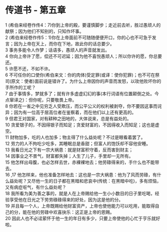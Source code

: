 # 传道书 - 第五章
  
 1 (希伯来经卷作传4：7)你到上帝的殿，要谨慎脚步；走近前去听，胜过愚顽人的献祭；因为他们不知别的，只知作坏事。  
 2 (希伯来经卷作传5：1)你在上帝面前不可随随便便开口，你的心也不可急于发言；因为上帝在天上，而你在下地，故此你的话总要少。  
 3 事务多能令人作梦；话语多，愚顽人的声音就发出。  
 4 你向上帝许了愿，偿还不可迟延；因为他不喜悦愚顽人；所以你许的愿，你总要还。  
 5 许愿不还，不如不许。  
 6 不可任你的口使你(希伯来文：你的肉体)受定罪(或译：使你犯罪)；也不可在祭司(原文：使者)面前说是错许了。为什么上帝因你的声音而发怒，以玫他败坏你的手所作的工呢？  
 7 由于事情多，梦就多了；就有许多虚虚幻幻的事(本行词语有位置颠倒之处。今点窜译之)：但你呢，只要敬畏上帝。  
 8 你若在一省之中见穷乏人受欺压，而公平公义的权利被剥夺，你不要因这事而诧异；因为有一位高于居高位者在鉴察着，而在他们以上还有更高的。  
 9 但君王对国家，对有耕种之田地的，大体说来，总是有益处的。  
 10 贪爱银子的，不因得银子而知足；贪爱财富的，不因得收入而知足；这也是虚空。  
 11 财物加多，吃的人也加多；物主得了什么益处呢？不过是眼看着罢了。  
 12 劳力的人不拘吃少吃多，其睡眠总是香甜；但富人的饱饫却不容他安睡。  
 13 我看日光之下有一宗大祸患：就是财富积守着，反而害到财主；  
 14 因事业之不景气，财富都失掉；人生了儿子，手里却一无所有。  
 15 他怎样出母腹，也必怎样去世，赤裸裸地去；他劳碌得来的，手什么也不能带去。  
 16 ,17 他怎样来，他也准备怎样地去：这也是一宗大祸患：他为了风而劳碌，有什么益处呢？又尽他一生的日子都在黑暗和悲哀中(传统：在黑暗中吃)，多有烦恼，又有病症呕气，有什么益处呢？  
 18 我所看为美为善之事的，就是人在上帝赐给他一生小小数目的日子里吃喝，经验享受他在日光之下劳劳碌碌得来的好处，因为这是他的分。  
 19 并且每一个人，上帝既赐给他财富资产，上帝也使他能力可以吃用，能取得自己的分，能在他的劳碌中欢喜抉乐：这正是上帝的恩赐。  
 20 因此人也不必迳萦怀于他一生的年日有多少，只要上帝使他的心忙于亨乐就好啦。